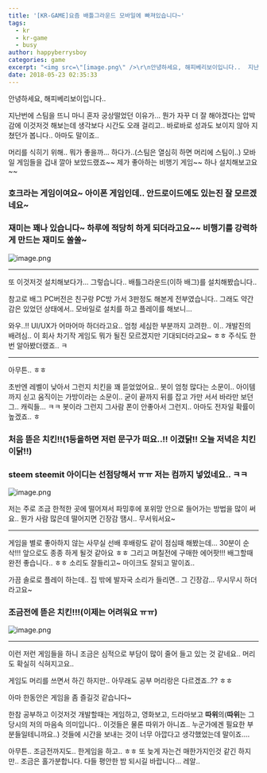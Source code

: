 ```yaml
---
title: '[KR-GAME]요즘 배틀그라운드 모바일에 빠져있습니다~'
tags:
  - kr
  - kr-game
  - busy
author: happyberrysboy
categories: game
excerpt: "<img src=\"[image.png\" />\r\n안녕하세요, 해피베리보이입니다..  지난번에 스팀을 뜨니 마니 혼자 궁상떨었던 이유가... 뭔가 자꾸 더 잘 해야겠다는 압박감에 이것저것 해보는데 생각보다 시간도 오래 걸리고.. 바로바로 성과도 보이지 않아 지쳤던가 봅니다.. 아마도 말이죠..  머리를 식히기 위해.. 뭐가 좋을까... 하다가..(스팀은 열심히 하면 머리에 스팀이..) 모바일 게임들을 겁내....."
date: 2018-05-23 02:35:33
---
```


안녕하세요, 해피베리보이입니다..

지난번에 스팀을 뜨니 마니 혼자 궁상떨었던 이유가...
뭔가 자꾸 더 잘 해야겠다는 압박감에 이것저것 해보는데 생각보다 시간도 오래 걸리고.. 바로바로 성과도 보이지 않아 지쳤던가 봅니다..
아마도 말이죠..

머리를 식히기 위해.. 뭐가 좋을까... 하다가..(스팀은 열심히 하면 머리에 스팀이..)
모바일 게임들을 겁내 깔아 보았드랬죠~~
제가 좋아하는 비행기 게임~~
하나 설치해보고요~~
### 호크라는 게임이여요~ 아이폰 게임인데.. 안드로이드에도 있는진 잘 모르겠네요~
### 재미는 꽤나 있습니다~ 하루에 적당히 하게 되더라고요~~ 비행기를 강력하게 만드는 재미도 쏠쏠~
![image.png](https://ipfs.busy.org/ipfs/QmNmL88XwdERNdtoP8JtF9YTcLEBUB2txXR8EZq6zcoBTX)

___

또 이것저것 설치해보다가...
그렇습니다.. 배틀그라운드(이하 배그)를 설치해봤습니다..

참고로 배그 PC버전은 친구랑 PC방 가서 3판정도 해본게 전부였습니다..
그래도 약간 감은 있었던 상태에서.. 모바일로 설치를 하고 플레이를 해보니...

와우..!! UI/UX가 어마어마 하더라고요.. 엄청 세심한 부분까지 고려한.. 이.. 개발진의 배려심..
이 회사 차기작 게임도 뭐가 될진 모르겠지만 기대되더라고요~ ㅎㅎ 주식도 한번 알아봤더랬죠.. ㅋ

___

아무튼.. ㅎㅎ

초반엔 레벨이 낮아서 그런지 치킨을 꽤 뜯었었어요..
봇이 엄청 많다는 소문이..
아이템까지 싣고 움직이는 가방이라는 소문이..
굳이 끝까지 뒤를 잡고 가만 서서 바라만 보던 그.. 캐릭들... ㅋㅋ
봇이라 그런지 그사람 폰이 안좋아서 그런지.. 아마도 전자일 확률이 높겠죠.. ㅎ

### 처음 뜯은 치킨!!(1등을하면 저런 문구가 떠요..!! 이겼닭!! 오늘 저녁은 치킨이닭!!)
### steem steemit 아이디는 선점당해서 ㅠㅠ 저는 컴까지 넣었네요.. ㅋㅋ
![image.png](https://ipfs.busy.org/ipfs/QmZ7Cx2MnMkLZcFfuUa69CVzrxuTwe4Li1r9d1KBWuUuiV)

저는 주로 조금 한적한 곳에 떨어져서 파밍후에 포위망 안으로 들어가는 방법을 많이 써요..
뭔가 사람 많은데 떨어지면 긴장감 땜시.. 무서워서요~

___

게임을 별로 좋아하지 않는 사무실 선배 후배랑도 같이 점심때 해봤는데...
30분이 순삭!!! 앞으로도 종종 하게 될것 같아요 ㅎㅎ
그리고 며칠전에 구매한 에어팟!!! 배그할때 완전 좋습니다.. ㅎㅎ
소리도 잘들리고~ 마이크도 잘되고 말이죠..

가끔 솔로로 플레이 하는데.. 집 밖에 발자국 소리가 들리면.. 그 긴장감... 무시무시 하더라고요~

### 조금전에 뜯은 치킨!!!(이제는 어려워요 ㅠㅠ)
![image.png](https://ipfs.busy.org/ipfs/QmZNpPuuSMZMeEZb3UhSUBCtbTPLkvUuLRAvurYxzqMJaw)

___

이런 저런 게임들을 하니 조금은 심적으로 부담이 많이 줄어 들고 있는 것 같네요..
머리도 확실히 식혀지고요..

게임도 머리를 쓰면서 하긴 하지만.. 아무래도 공부 머리랑은 다르겠죠..?? ㅎㅎ

아마 한동안은 게임을 좀 즐길것 같습니다~

한참 공부하고 이것저것 개발할때는 게임하고, 영화보고, 드라마보고 **따위**의(**따위**는 그당시의 저의 마음속 의미입니다.. 이것들은 물론 따위가 아니죠.. 누군가에겐 필요한 부분들일테니까요..) 것들에 시간을 보내는 것이 너무 아깝다고 생각했었는데 말이죠....

아무튼.. 조금전까지도.. 한게임을 하고.. ㅎㅎ 또 늦게 자는건 매한가지인것 같긴 하지만.. 조금은 홀가분합니다.
다들 평안한 밤 되시길 바랍니다... 레알.. 